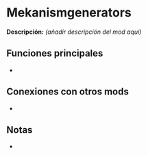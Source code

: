 # Mekanismgenerators

**Descripción:** *(añadir descripción del mod aquí)*

## Funciones principales
- 

## Conexiones con otros mods
- 

## Notas
- 
